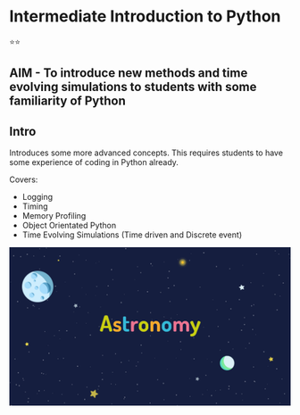 # Intermediate Introduction to Python
:star::star:

## AIM - To introduce new methods and time evolving simulations to students with some familiarity of Python

## Intro

Introduces some more advanced concepts. This requires students to have some experience of coding in Python already.

Covers:

- Logging
- Timing
- Memory Profiling
- Object Orientated Python
- Time Evolving Simulations (Time driven and Discrete event)

![AstroWelcome](/DesignAssets/Images/BackgroundText1@0.5x.png)
